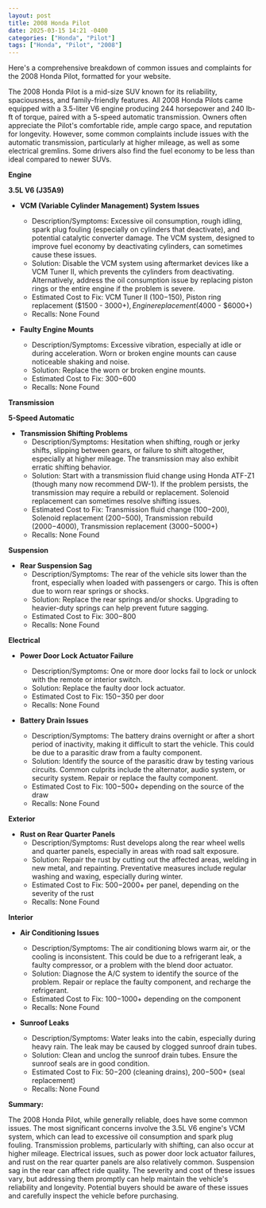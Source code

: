 ```yaml
---
layout: post
title: 2008 Honda Pilot
date: 2025-03-15 14:21 -0400
categories: ["Honda", "Pilot"]
tags: ["Honda", "Pilot", "2008"]
---
```

Here's a comprehensive breakdown of common issues and complaints for the 2008 Honda Pilot, formatted for your website.

The 2008 Honda Pilot is a mid-size SUV known for its reliability, spaciousness, and family-friendly features. All 2008 Honda Pilots came equipped with a 3.5-liter V6 engine producing 244 horsepower and 240 lb-ft of torque, paired with a 5-speed automatic transmission. Owners often appreciate the Pilot's comfortable ride, ample cargo space, and reputation for longevity. However, some common complaints include issues with the automatic transmission, particularly at higher mileage, as well as some electrical gremlins. Some drivers also find the fuel economy to be less than ideal compared to newer SUVs.

**Engine**

**3.5L V6 (J35A9)**

*   **VCM (Variable Cylinder Management) System Issues**
    *   Description/Symptoms: Excessive oil consumption, rough idling, spark plug fouling (especially on cylinders that deactivate), and potential catalytic converter damage. The VCM system, designed to improve fuel economy by deactivating cylinders, can sometimes cause these issues.
    *   Solution: Disable the VCM system using aftermarket devices like a VCM Tuner II, which prevents the cylinders from deactivating. Alternatively, address the oil consumption issue by replacing piston rings or the entire engine if the problem is severe.
    *   Estimated Cost to Fix: VCM Tuner II ($100-$150), Piston ring replacement ($1500 - $3000+), Engine replacement ($4000 - $6000+)
    *   Recalls: None Found

*   **Faulty Engine Mounts**
    *   Description/Symptoms: Excessive vibration, especially at idle or during acceleration. Worn or broken engine mounts can cause noticeable shaking and noise.
    *   Solution: Replace the worn or broken engine mounts.
    *   Estimated Cost to Fix: $300-$600
    *   Recalls: None Found

**Transmission**

**5-Speed Automatic**

*   **Transmission Shifting Problems**
    *   Description/Symptoms: Hesitation when shifting, rough or jerky shifts, slipping between gears, or failure to shift altogether, especially at higher mileage. The transmission may also exhibit erratic shifting behavior.
    *   Solution: Start with a transmission fluid change using Honda ATF-Z1 (though many now recommend DW-1). If the problem persists, the transmission may require a rebuild or replacement. Solenoid replacement can sometimes resolve shifting issues.
    *   Estimated Cost to Fix: Transmission fluid change ($100-$200), Solenoid replacement ($200-$500), Transmission rebuild ($2000-$4000), Transmission replacement ($3000-$5000+)
    *   Recalls: None Found

**Suspension**

*   **Rear Suspension Sag**
    *   Description/Symptoms: The rear of the vehicle sits lower than the front, especially when loaded with passengers or cargo. This is often due to worn rear springs or shocks.
    *   Solution: Replace the rear springs and/or shocks. Upgrading to heavier-duty springs can help prevent future sagging.
    *   Estimated Cost to Fix: $300-$800
    *   Recalls: None Found

**Electrical**

*   **Power Door Lock Actuator Failure**
    *   Description/Symptoms: One or more door locks fail to lock or unlock with the remote or interior switch.
    *   Solution: Replace the faulty door lock actuator.
    *   Estimated Cost to Fix: $150-$350 per door
    *   Recalls: None Found

*   **Battery Drain Issues**
    *   Description/Symptoms: The battery drains overnight or after a short period of inactivity, making it difficult to start the vehicle. This could be due to a parasitic draw from a faulty component.
    *   Solution: Identify the source of the parasitic draw by testing various circuits. Common culprits include the alternator, audio system, or security system. Repair or replace the faulty component.
    *   Estimated Cost to Fix: $100-$500+ depending on the source of the draw
    *   Recalls: None Found

**Exterior**

*   **Rust on Rear Quarter Panels**
    *   Description/Symptoms: Rust develops along the rear wheel wells and quarter panels, especially in areas with road salt exposure.
    *   Solution: Repair the rust by cutting out the affected areas, welding in new metal, and repainting. Preventative measures include regular washing and waxing, especially during winter.
    *   Estimated Cost to Fix: $500-$2000+ per panel, depending on the severity of the rust
    *   Recalls: None Found

**Interior**

*   **Air Conditioning Issues**
    *   Description/Symptoms: The air conditioning blows warm air, or the cooling is inconsistent. This could be due to a refrigerant leak, a faulty compressor, or a problem with the blend door actuator.
    *   Solution: Diagnose the A/C system to identify the source of the problem. Repair or replace the faulty component, and recharge the refrigerant.
    *   Estimated Cost to Fix: $100-$1000+ depending on the component
    *   Recalls: None Found

*   **Sunroof Leaks**
    *   Description/Symptoms: Water leaks into the cabin, especially during heavy rain. The leak may be caused by clogged sunroof drain tubes.
    *   Solution: Clean and unclog the sunroof drain tubes. Ensure the sunroof seals are in good condition.
    *   Estimated Cost to Fix: $50-$200 (cleaning drains), $200-$500+ (seal replacement)
    *   Recalls: None Found

**Summary:**

The 2008 Honda Pilot, while generally reliable, does have some common issues. The most significant concerns involve the 3.5L V6 engine's VCM system, which can lead to excessive oil consumption and spark plug fouling. Transmission problems, particularly with shifting, can also occur at higher mileage. Electrical issues, such as power door lock actuator failures, and rust on the rear quarter panels are also relatively common. Suspension sag in the rear can affect ride quality. The severity and cost of these issues vary, but addressing them promptly can help maintain the vehicle's reliability and longevity. Potential buyers should be aware of these issues and carefully inspect the vehicle before purchasing.

